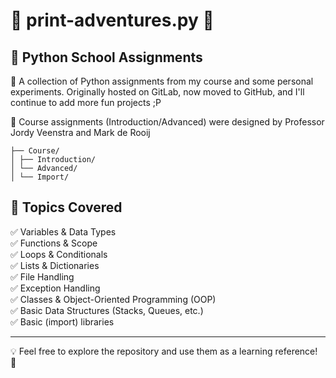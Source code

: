 # 🐍 print-adventures.py 🐍

## 🎯 Python School Assignments

🚀 A collection of Python assignments from my course and some personal experiments.
Originally hosted on GitLab, now moved to GitHub, and I'll continue to add more fun projects ;P

📑 Course assignments (Introduction/Advanced) were designed by Professor Jordy Veenstra and Mark de Rooij

```
├── Course/
│ ├── Introduction/
│ └── Advanced/
│ └── Import/

```

## 🔧 Topics Covered
✅ Variables & Data Types  
✅ Functions & Scope  
✅ Loops & Conditionals  
✅ Lists & Dictionaries  
✅ File Handling  
✅ Exception Handling  
✅ Classes & Object-Oriented Programming (OOP)  
✅ Basic Data Structures (Stacks, Queues, etc.)  
✅ Basic (import) libraries

---


💡 Feel free to explore the repository and use them as a learning reference! 🚀
